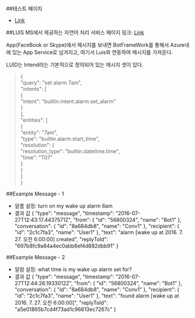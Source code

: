 
##테스트 페이지
- [Link](http://kaki104.tistory.com/511)


##LUIS
MS에서 제공하는 자연어 처리 서비스
페이지 링크: [Link](https://www.luis.ai/applicationlist)

App(FaceBook or Skype)에서 메시지를 보내면 BotFrameWork를 통해서 Azure내에 있는 App Service로 넘겨지고, 여기서 Luis와 연동하여 메시지를 가져온다. 

LUID는 Intend라는 기본적으로 정의되어 있는 메시지 셋이 있다.
>{ <br>
>  "query": "set alarm 7am",<br>
>  "intents": [<br>
>    {<br>
>      "intent": "builtin.intent.alarm.set_alarm"<br>
>    }<br>
>  ],<br>
>  "entities": [ <br>
>    {<br>
>      "entity": "7am",<br> 
>      "type": "builtin.alarm.start_time",<br>
>      "resolution": {<br>
>        "resolution_type": "builtin.datetime.time",<br>
>        "time": "T07"<br>
>      }<br>
>    }<br>
>  ]<br>
>}<br>


##Example Message - 1
- 알름 설정: turn on my wake up alarm 6am
- 결과 값
{
  "type": "message",
  "timestamp": "2016-07-27T12:43:17.4437571Z",
  "from": {
    "id": "56800324",
    "name": "Bot1"
  },
  "conversation": {
    "id": "8a684db8",
    "name": "Conv1"
  },
  "recipient": {
    "id": "2c1c7fa3",
    "name": "User1"
  },
  "text": "alarm [wake up at 2016. 7. 27. 오전 6:00:00] created",
  "replyToId": "697b8fc9a84a4ec0abb8ef4d882dbb91"
}

##Example Message - 2
- 알람 설정: what time is my wake up alarm set for? 
- 결과 값
{
  "type": "message",
  "timestamp": "2016-07-27T12:44:26.1933012Z",
  "from": {
    "id": "56800324",
    "name": "Bot1"
  },
  "conversation": {
    "id": "8a684db8",
    "name": "Conv1"
  },
  "recipient": {
    "id": "2c1c7fa3",
    "name": "User1"
  },
  "text": "found alarm [wake up at 2016. 7. 27. 오전 6:00:00]",
  "replyToId": "a5e01865b7cd4f73ad1c96613ec7267c"
}

